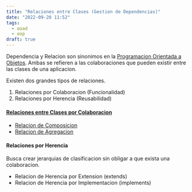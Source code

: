 ```yaml
---
title: "Relaciones entre Clases (Gestion de Dependencias)"
date: "2022-09-20 11:52"
tags: 
  - ooad
  - oop
draft: true
---
```

Dependencia y Relacion son sinonimos en la [Programacion Orientada a Objetos](notes/Programacion%20Orientada%20a%20Objetos.md). Ambas se refieren a las colaboraciones que pueden existir entre las clases de una aplicacion.

Existen dos grandes tipos de relaciones.
1. Relaciones por Colaboracion (Funcionalidad)
2. Relaciones por Herencia (Reusabilidad)

#### [Relaciones entre Clases por Colaboracion](notes/Relaciones%20entre%20Clases%20por%20Colaboracion.md)
- [Relacion de Composicion](notes/Relacion%20de%20Composicion.md)
- [Relacion de Agregacion](notes/Relacion%20de%20Agregacion.md)


#### Relaciones por Herencia
Busca crear jerarquias de clasificacion sin obligar a que exista una colaboracion.
- Relacion de Herencia por Extension (extends)
- Relacion de Herencia por Implementacion (implements)